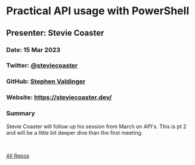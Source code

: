 # Practical API usage with PowerShell

## Presenter: Stevie Coaster

### Date: 15 Mar 2023

### Twitter: [@steviecoaster](https://twitter.com/steviecoaster)

### GitHub: [Stephen Valdinger](https://github.com/steviecoaster)

### Website: <https://steviecoaster.dev/>

### Summary

Stevie Coaster will follow up his session from March on API's. This is pt 2 and will be a little bit deeper dive than the first meeting.

&nbsp;
&nbsp;

[All Repos](https://github.com/steviecoaster?tab=repositories)
